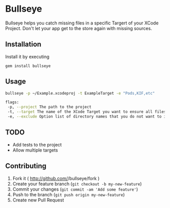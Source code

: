 # Bullseye

Bullseye helps you catch missing files in a specific Targert of your XCode Project. Don't let your app get to the store again with missing sources.

## Installation

Install it by executing

    gem install bullseye

## Usage

```sh
bullseye -p ~/Example.xcodeproj -t ExampleTarget -e "Pods,KIF,etc"

flags:
 -p, --project The path to the project
 -t, --target The name of the XCode Target you want to ensure all files are included in
 -e, --exclude Option list of directory names that you do not want to include when scanning the system for files
```

## TODO

- Add tests to the project
- Allow multiple targets

## Contributing

1. Fork it ( http://github.com/<my-github-username>/bullseye/fork )
2. Create your feature branch (`git checkout -b my-new-feature`)
3. Commit your changes (`git commit -am 'Add some feature'`)
4. Push to the branch (`git push origin my-new-feature`)
5. Create new Pull Request
